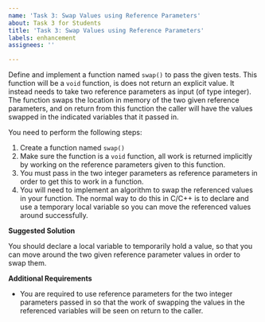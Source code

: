 ```yaml
---
name: 'Task 3: Swap Values using Reference Parameters'
about: Task 3 for Students
title: 'Task 3: Swap Values using Reference Parameters'
labels: enhancement
assignees: ''

---
```


Define and implement a function named `swap()` to pass the given
tests.  This function will be a `void` function, is does not return an
explicit value.  It instead needs to take two reference parameters as
input (of type integer).  The function swaps the location in memory of
the two given reference parameters, and on return from this function
the caller will have the values swapped in the indicated variables
that it passed in.



You need to perform the following steps:

1. Create a function named `swap()`
2. Make sure the function is a `void` function, all work is returned implicitly by
   working on the reference parameters given to this function.
3. You must pass in the two integer parameters as reference parameters in order to get
   this to work in a function.
4. You will need to implement an algorithm to swap the referenced values in your
   function.  The normal way to do this in C/C++ is to declare and use a temporary
   local variable so you can move the referenced values around successfully.

**Suggested Solution**

You should declare a local variable to temporarily hold a value, so that you
can move around the two given reference parameter values in order to swap them.

**Additional Requirements**

- You are required to use reference parameters for the two integer parameters passed in
  so that the work of swapping the values in the referenced variables will be seen 
  on return to the caller.

